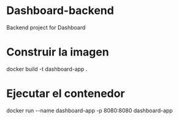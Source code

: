 # Dashboard-backend

Backend project for Dashboard

# Construir la imagen
docker build -t dashboard-app .

# Ejecutar el contenedor
docker run --name dashboard-app -p 8080:8080 dashboard-app

